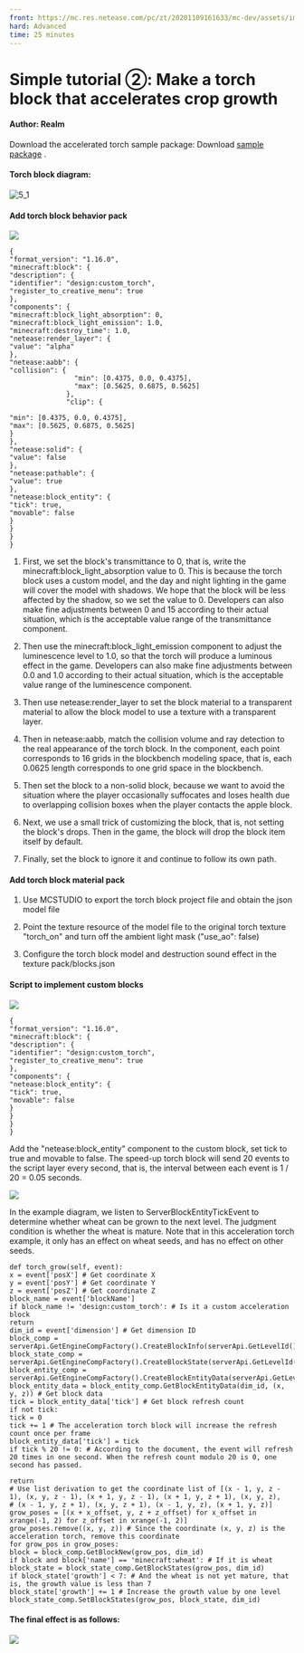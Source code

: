 ```yaml
--- 
front: https://mc.res.netease.com/pc/zt/20201109161633/mc-dev/assets/img/5_5.d0bc082b.jpg 
hard: Advanced 
time: 25 minutes 
--- 
```

# Simple tutorial ②: Make a torch block that accelerates crop growth 

#### Author: Realm 

Download the accelerated torch sample package: Download [sample package](https://g79.gdl.netease.com/guidedemo-case13.zip) . 

#### Torch block diagram: 

![5_1](./images/5_1.jpg) 

#### Add torch block behavior pack 

![](./images/5_2.jpg) 

``` 
{ 
"format_version": "1.16.0", 
"minecraft:block": { 
"description": { 
"identifier": "design:custom_torch", 
"register_to_creative_menu": true 
}, 
"components": { 
"minecraft:block_light_absorption": 0, 
"minecraft:block_light_emission": 1.0, 
"minecraft:destroy_time": 1.0, 
"netease:render_layer": { 
"value": "alpha" 
}, 
"netease:aabb": { 
"collision": {
                "min": [0.4375, 0.0, 0.4375],
                "max": [0.5625, 0.6875, 0.5625]
              },
              "clip": {

"min": [0.4375, 0.0, 0.4375], 
"max": [0.5625, 0.6875, 0.5625] 
} 
}, 
"netease:solid": { 
"value": false 
}, 
"netease:pathable": { 
"value": true 
}, 
"netease:block_entity": { 
"tick": true, 
"movable": false 
} 
} 
} 
} 
``` 

1) First, we set the block's transmittance to 0, that is, write the minecraft:block_light_absorption value to 0. This is because the torch block uses a custom model, and the day and night lighting in the game will cover the model with shadows. We hope that the block will be less affected by the shadow, so we set the value to 0. Developers can also make fine adjustments between 0 and 15 according to their actual situation, which is the acceptable value range of the transmittance component. 

2) Then use the minecraft:block_light_emission component to adjust the luminescence level to 1.0, so that the torch will produce a luminous effect in the game. Developers can also make fine adjustments between 0.0 and 1.0 according to their actual situation, which is the acceptable value range of the luminescence component. 

2) Then use netease:render_layer to set the block material to a transparent material to allow the block model to use a texture with a transparent layer. 

3) Then in netease:aabb, match the collision volume and ray detection to the real appearance of the torch block. In the component, each point corresponds to 16 grids in the blockbench modeling space, that is, each 0.0625 length corresponds to one grid space in the blockbench. 

4) Then set the block to a non-solid block, because we want to avoid the situation where the player occasionally suffocates and loses health due to overlapping collision boxes when the player contacts the apple block. 

5) Next, we use a small trick of customizing the block, that is, not setting the block's drops. Then in the game, the block will drop the block item itself by default. 

6) Finally, set the block to ignore it and continue to follow its own path. 

#### Add torch block material pack 

1) Use MCSTUDIO to export the torch block project file and obtain the json model file 

2) Point the texture resource of the model file to the original torch texture "torch_on" and turn off the ambient light mask ("use_ao": false) 

3) Configure the torch block model and destruction sound effect in the texture pack/blocks.json 



#### Script to implement custom blocks 

![](./images/5_3.jpg)



``` 
{ 
"format_version": "1.16.0", 
"minecraft:block": { 
"description": { 
"identifier": "design:custom_torch", 
"register_to_creative_menu": true 
}, 
"components": { 
"netease:block_entity": { 
"tick": true, 
"movable": false 
} 
} 
} 
} 
``` 

Add the "netease:block_entity" component to the custom block, set tick to true and movable to false. The speed-up torch block will send 20 events to the script layer every second, that is, the interval between each event is 1 / 20 = 0.05 seconds. 

![](./images/5_4.jpg) 

In the example diagram, we listen to ServerBlockEntityTickEvent to determine whether wheat can be grown to the next level. The judgment condition is whether the wheat is mature. Note that in this acceleration torch example, it only has an effect on wheat seeds, and has no effect on other seeds. 

``` 
def torch_grow(self, event): 
x = event['posX'] # Get coordinate X 
y = event['posY'] # Get coordinate Y 
z = event['posZ'] # Get coordinate Z 
block_name = event['blockName'] 
if block_name != 'design:custom_torch': # Is it a custom acceleration block 
return 
dim_id = event['dimension'] # Get dimension ID 
block_comp = serverApi.GetEngineCompFactory().CreateBlockInfo(serverApi.GetLevelId()) 
block_state_comp = serverApi.GetEngineCompFactory().CreateBlockState(serverApi.GetLevelId()) 
block_entity_comp = serverApi.GetEngineCompFactory().CreateBlockEntityData(serverApi.GetLevelId()) 
block_entity_data = block_entity_comp.GetBlockEntityData(dim_id, (x, y, z)) # Get block data 
tick = block_entity_data['tick'] # Get block refresh count 
if not tick: 
tick = 0 
tick += 1 # The acceleration torch block will increase the refresh count once per frame 
block_entity_data['tick'] = tick 
if tick % 20 != 0: # According to the document, the event will refresh 20 times in one second. When the refresh count modulo 20 is 0, one second has passed.

return 
# Use list derivation to get the coordinate list of [(x - 1, y, z - 1), (x, y, z - 1), (x + 1, y, z - 1), (x + 1, y, z + 1), (x, y, z), 
# (x - 1, y, z + 1), (x, y, z + 1), (x - 1, y, z), (x + 1, y, z)] 
grow_poses = [(x + x_offset, y, z + z_offset) for x_offset in xrange(-1, 2) for z_offset in xrange(-1, 2)] 
grow_poses.remove((x, y, z)) # Since the coordinate (x, y, z) is the acceleration torch, remove this coordinate 
for grow_pos in grow_poses: 
block = block_comp.GetBlockNew(grow_pos, dim_id) 
if block and block['name'] == 'minecraft:wheat': # If it is wheat 
block_state = block_state_comp.GetBlockStates(grow_pos, dim_id) 
if block_state['growth'] < 7: # And the wheat is not yet mature, that is, the growth value is less than 7 
block_state['growth'] += 1 # Increase the growth value by one level 
block_state_comp.SetBlockStates(grow_pos, block_state, dim_id) 
``` 

#### The final effect is as follows: 

![](./images/5_5.jpg)